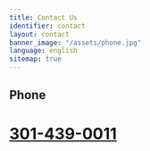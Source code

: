 ```yaml
---
title: Contact Us
identifier: contact
layout: contact
banner_image: "/assets/phone.jpg"
language: english
sitemap: true
---
```


## Phone

# [301-439-0011](tel:301-439-0011)
